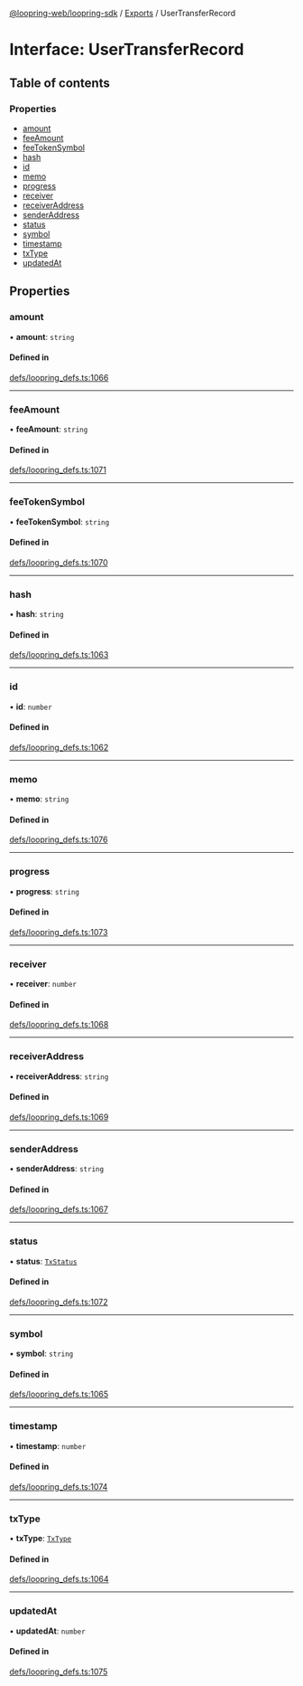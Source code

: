 [@loopring-web/loopring-sdk](../README.md) / [Exports](../modules.md) / UserTransferRecord

# Interface: UserTransferRecord

## Table of contents

### Properties

- [amount](UserTransferRecord.md#amount)
- [feeAmount](UserTransferRecord.md#feeamount)
- [feeTokenSymbol](UserTransferRecord.md#feetokensymbol)
- [hash](UserTransferRecord.md#hash)
- [id](UserTransferRecord.md#id)
- [memo](UserTransferRecord.md#memo)
- [progress](UserTransferRecord.md#progress)
- [receiver](UserTransferRecord.md#receiver)
- [receiverAddress](UserTransferRecord.md#receiveraddress)
- [senderAddress](UserTransferRecord.md#senderaddress)
- [status](UserTransferRecord.md#status)
- [symbol](UserTransferRecord.md#symbol)
- [timestamp](UserTransferRecord.md#timestamp)
- [txType](UserTransferRecord.md#txtype)
- [updatedAt](UserTransferRecord.md#updatedat)

## Properties

### amount

• **amount**: `string`

#### Defined in

[defs/loopring_defs.ts:1066](https://github.com/Loopring/loopring_sdk/blob/2ea32ee/src/defs/loopring_defs.ts#L1066)

___

### feeAmount

• **feeAmount**: `string`

#### Defined in

[defs/loopring_defs.ts:1071](https://github.com/Loopring/loopring_sdk/blob/2ea32ee/src/defs/loopring_defs.ts#L1071)

___

### feeTokenSymbol

• **feeTokenSymbol**: `string`

#### Defined in

[defs/loopring_defs.ts:1070](https://github.com/Loopring/loopring_sdk/blob/2ea32ee/src/defs/loopring_defs.ts#L1070)

___

### hash

• **hash**: `string`

#### Defined in

[defs/loopring_defs.ts:1063](https://github.com/Loopring/loopring_sdk/blob/2ea32ee/src/defs/loopring_defs.ts#L1063)

___

### id

• **id**: `number`

#### Defined in

[defs/loopring_defs.ts:1062](https://github.com/Loopring/loopring_sdk/blob/2ea32ee/src/defs/loopring_defs.ts#L1062)

___

### memo

• **memo**: `string`

#### Defined in

[defs/loopring_defs.ts:1076](https://github.com/Loopring/loopring_sdk/blob/2ea32ee/src/defs/loopring_defs.ts#L1076)

___

### progress

• **progress**: `string`

#### Defined in

[defs/loopring_defs.ts:1073](https://github.com/Loopring/loopring_sdk/blob/2ea32ee/src/defs/loopring_defs.ts#L1073)

___

### receiver

• **receiver**: `number`

#### Defined in

[defs/loopring_defs.ts:1068](https://github.com/Loopring/loopring_sdk/blob/2ea32ee/src/defs/loopring_defs.ts#L1068)

___

### receiverAddress

• **receiverAddress**: `string`

#### Defined in

[defs/loopring_defs.ts:1069](https://github.com/Loopring/loopring_sdk/blob/2ea32ee/src/defs/loopring_defs.ts#L1069)

___

### senderAddress

• **senderAddress**: `string`

#### Defined in

[defs/loopring_defs.ts:1067](https://github.com/Loopring/loopring_sdk/blob/2ea32ee/src/defs/loopring_defs.ts#L1067)

___

### status

• **status**: [`TxStatus`](../enums/TxStatus.md)

#### Defined in

[defs/loopring_defs.ts:1072](https://github.com/Loopring/loopring_sdk/blob/2ea32ee/src/defs/loopring_defs.ts#L1072)

___

### symbol

• **symbol**: `string`

#### Defined in

[defs/loopring_defs.ts:1065](https://github.com/Loopring/loopring_sdk/blob/2ea32ee/src/defs/loopring_defs.ts#L1065)

___

### timestamp

• **timestamp**: `number`

#### Defined in

[defs/loopring_defs.ts:1074](https://github.com/Loopring/loopring_sdk/blob/2ea32ee/src/defs/loopring_defs.ts#L1074)

___

### txType

• **txType**: [`TxType`](../enums/TxType.md)

#### Defined in

[defs/loopring_defs.ts:1064](https://github.com/Loopring/loopring_sdk/blob/2ea32ee/src/defs/loopring_defs.ts#L1064)

___

### updatedAt

• **updatedAt**: `number`

#### Defined in

[defs/loopring_defs.ts:1075](https://github.com/Loopring/loopring_sdk/blob/2ea32ee/src/defs/loopring_defs.ts#L1075)
